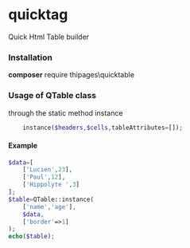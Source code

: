 # quicktag
Quick Html Table builder

### Installation
**composer** require thipages\quicktable

### Usage of QTable class
through the static method instance
```php
    instance($headers,$cells,tableAttributes=[]);
```

#### Example
```php
$data=[
    ['Lucien',23],
    ['Paul',12],
    ['Hippolyte ',3]
];
$table=QTable::instance(
    ['name','age'],
    $data,
    ['border'=>1]
);
echo($table);
```
